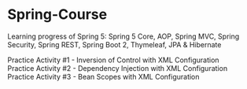 # Spring-Course
Learning progress of Spring 5: Spring 5 Core, AOP, Spring MVC, Spring Security, Spring REST, Spring Boot 2, Thymeleaf, JPA &amp; Hibernate

Practice Activity #1 - Inversion of Control with XML Configuration  
Practice Activity #2 - Dependency Injection with XML Configuration  
Practice Activity #3 - Bean Scopes with XML Configuration
